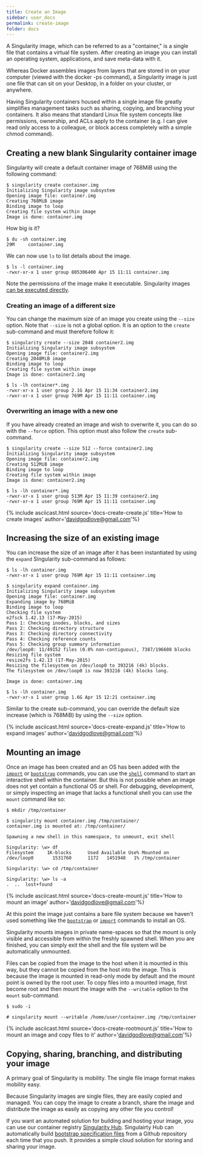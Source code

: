 ```yaml
---
title: Create an Image
sidebar: user_docs
permalink: create-image
folder: docs
---
```


A Singularity image, which can be referred to as a "container," is a single file that contains a virtual file system. After creating an image you can install an operating system, applications, and save meta-data with it.

Whereas Docker assembles images from layers that are stored in on your computer (viewed with the docker -ps command), a Singularity image is just one file that can sit on your Desktop, in a folder on your cluster, or anywhere.

Having Singularity containers housed within a single image file greatly simplifies management tasks such as sharing, copying, and branching your containers. It also means that standard Linux file system concepts like permissions, ownership, and ACLs apply to the container (e.g. I can give read only access to a colleague, or block access completely with a simple chmod command).

## Creating a new blank Singularity container image
Singularity will create a default container image of 768MiB using the following command:

```
$ singularity create container.img
Initializing Singularity image subsystem
Opening image file: container.img
Creating 768MiB image
Binding image to loop
Creating file system within image
Image is done: container.img
```
How big is it?

```
$ du -sh container.img 
29M     container.img
```

We can now use `ls` to list details about the image.

```
$ ls -l container.img 
-rwxr-xr-x 1 user group 805306400 Apr 15 11:11 container.img
```

Note the permissions of the image make it executable. Singularity images [can be executed directly](/docs-run).

### Creating an image of a different size

You can change the maximum size of an image you create using the `--size` option. Note that `--size` is not a global option.  It is an option to the `create` sub-command and must therefore follow it:

```
$ singularity create --size 2048 container2.img
Initializing Singularity image subsystem
Opening image file: container2.img
Creating 2048MiB image
Binding image to loop
Creating file system within image
Image is done: container2.img

$ ls -lh container*.img 
-rwxr-xr-x 1 user group 2.1G Apr 15 11:34 container2.img
-rwxr-xr-x 1 user group 769M Apr 15 11:11 container.img
```

### Overwriting an image with a new one

If you have already created an image and wish to overwrite it, you can do so with the `--force` option.  This option must also follow the `create` sub-command.

```
$ singularity create --size 512 --force container2.img
Initializing Singularity image subsystem
Opening image file: container2.img
Creating 512MiB image
Binding image to loop
Creating file system within image
Image is done: container2.img

$ ls -lh container*.img 
-rwxr-xr-x 1 user group 513M Apr 15 11:39 container2.img
-rwxr-xr-x 1 user group 769M Apr 15 11:11 container.img
```

{% include asciicast.html source='docs-create-create.js' title='How to create images' author='davidgodlove@gmail.com'%}

## Increasing the size of an existing image
You can increase the size of an image after it has been instantiated by using the `expand` Singularity sub-command as follows:

```
$ ls -lh container.img 
-rwxr-xr-x 1 user group 769M Apr 15 11:11 container.img

$ singularity expand container.img 
Initializing Singularity image subsystem
Opening image file: container.img
Expanding image by 768MiB
Binding image to loop
Checking file system
e2fsck 1.42.13 (17-May-2015)
Pass 1: Checking inodes, blocks, and sizes
Pass 2: Checking directory structure
Pass 3: Checking directory connectivity
Pass 4: Checking reference counts
Pass 5: Checking group summary information
/dev/loop0: 11/49152 files (0.0% non-contiguous), 7387/196608 blocks
Resizing file system
resize2fs 1.42.13 (17-May-2015)
Resizing the filesystem on /dev/loop0 to 393216 (4k) blocks.
The filesystem on /dev/loop0 is now 393216 (4k) blocks long.

Image is done: container.img

$ ls -lh container.img 
-rwxr-xr-x 1 user group 1.6G Apr 15 12:21 container.img
```

Similar to the create sub-command, you can override the default size increase (which is 768MiB) by using the `--size` option.

{% include asciicast.html source='docs-create-expand.js' title='How to expand images' author='davidgodlove@gmail.com'%}

## Mounting an image
Once an image has been created and an OS has been added with the [`import`](/docs-import) or [`bootstrap`](/docs-bootstrap) commands, you can use the [`shell`](/docs-shell) command to start an interactive shell within the container. But this is not possible when an image does not yet contain a functional OS or shell. For debugging, development, or simply inspecting an image that lacks a functional shell you can use the `mount` command like so:

```
$ mkdir /tmp/container

$ singularity mount container.img /tmp/container/
container.img is mounted at: /tmp/container/

Spawning a new shell in this namespace, to unmount, exit shell

Singularity: \w> df
Filesystem     1K-blocks      Used Available Use% Mounted on
/dev/loop0       1531760      1172   1451948   1% /tmp/container

Singularity: \w> cd /tmp/container

Singularity: \w> ls -a
.  ..  lost+found
```

{% include asciicast.html source='docs-create-mount.js' title='How to mount an image' author='davidgodlove@gmail.com'%}

At this point the image just contains a bare file system because we haven't used something like the [`bootstrap`](docs-bootstrap) or [`import`](docs-import) commands to install an OS. 
 
Singularity mounts images in private name-spaces so that the mount is only visible and accessible from within the freshly spawned shell. When you are finished, you can simply exit the shell and the file system will be automatically unmounted.

Files can be copied from the image to the host when it is mounted in this way, but they cannot be copied from the host into the image.  This is because the image is mounted in read-only mode by default and the mount point is owned by the root user.  To copy files into a mounted image, first become root and then mount the image with the `--writable` option to the `mount` sub-command.

```
$ sudo -i

# singularity mount --writable /home/user/container.img /tmp/container
```

{% include asciicast.html source='docs-create-rootmount.js' title='How to mount an image and copy files to it' author='davidgodlove@gmail.com'%}

## Copying, sharing, branching, and distributing your image
A primary goal of Singularity is mobility. The single file image format makes mobility easy.

Because Singularity images are single files, they are easily copied and managed. You can copy the image to create a branch, share the image and distribute the image as easily as copying any other file you control! 

If you want an automated solution for building and hosting your image, you can use our container registry <a href="https://singularity-hub.org" target="_blank">Singularity Hub</a>. Singulairty Hub can automatically build [bootstrap specification files](/bootstrap-image#the-bootstrap-definition-file) from a Github repository each time that you push. It provides a simple cloud solution for storing and sharing your image.  

